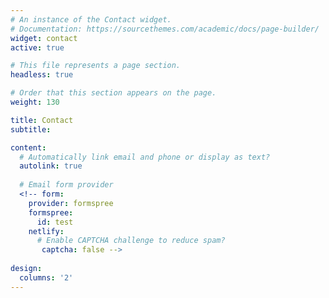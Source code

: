 ```yaml
---
# An instance of the Contact widget.
# Documentation: https://sourcethemes.com/academic/docs/page-builder/
widget: contact
active: true

# This file represents a page section.
headless: true

# Order that this section appears on the page.
weight: 130

title: Contact
subtitle:

content:
  # Automatically link email and phone or display as text?
  autolink: true
  
  # Email form provider
  <!-- form:
    provider: formspree
    formspree:
      id: test
    netlify:
      # Enable CAPTCHA challenge to reduce spam?
       captcha: false -->
  
design:
  columns: '2'
---
```

